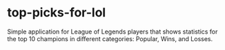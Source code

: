 # top-picks-for-lol
Simple application for League of Legends players that shows statistics for the top 10 champions in different categories: Popular, Wins, and Losses.
